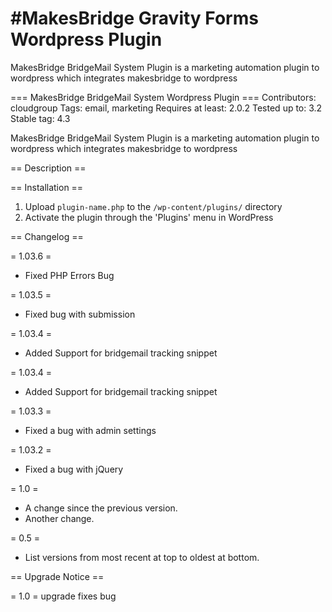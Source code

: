 #MakesBridge Gravity Forms Wordpress Plugin
=======

MakesBridge BridgeMail System Plugin is a marketing automation plugin to wordpress which integrates makesbridge to wordpress

=== MakesBridge BridgeMail System Wordpress Plugin ===
Contributors: cloudgroup
Tags: email, marketing
Requires at least: 2.0.2
Tested up to: 3.2
Stable tag: 4.3

MakesBridge BridgeMail System Plugin is a marketing automation plugin to wordpress which integrates makesbridge to wordpress

== Description ==



== Installation ==

1. Upload `plugin-name.php` to the `/wp-content/plugins/` directory
1. Activate the plugin through the 'Plugins' menu in WordPress


== Changelog ==

= 1.03.6 =

* Fixed PHP Errors Bug

= 1.03.5 =

* Fixed bug with submission

= 1.03.4 =

* Added Support for bridgemail tracking snippet

= 1.03.4 =

* Added Support for bridgemail tracking snippet

= 1.03.3 =

* Fixed a bug with admin settings

= 1.03.2 = 

* Fixed a bug with jQuery

= 1.0 =
* A change since the previous version.
* Another change.

= 0.5 =
* List versions from most recent at top to oldest at bottom.

== Upgrade Notice ==

= 1.0 =
upgrade fixes bug

